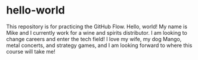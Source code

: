 # hello-world
This repository is for practicing the GitHub Flow.
Hello, world! My name is Mike and I currently work for a wine and spirits distributor. I am looking to change careers and enter the tech field! I love my wife, my dog Mango, metal concerts, and strategy games, and I am looking forward to where this course will take me!
